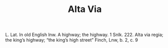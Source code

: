 ---
title: Alta Via
letter: A
permalink: "/definitions/bld-alta-via.html"
body: L. Lat. In old English lnw. A highway; the highway. 1 Snlk. 222. Alta via regia;
  the king’s highway; “the king’s high street” Finch, Lnw, b. 2, c. 9
published_at: '2018-07-07'
source: Black's Law Dictionary 2nd Ed (1910)
layout: post
---